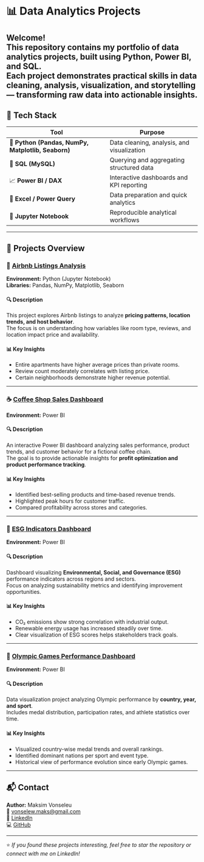 # 📊 Data Analytics Projects

Welcome!  
This repository contains my portfolio of **data analytics projects**, built using **Python, Power BI, and SQL**.  
Each project demonstrates practical skills in **data cleaning, analysis, visualization, and storytelling** — transforming raw data into actionable insights.
---
## 🧰 Tech Stack

| Tool | Purpose |
|------|----------|
| 🐍 **Python (Pandas, NumPy, Matplotlib, Seaborn)** | Data cleaning, analysis, and visualization |
| 💾 **SQL (MySQL)** | Querying and aggregating structured data |
| 📈 **Power BI / DAX** | Interactive dashboards and KPI reporting |
| 🧮 **Excel / Power Query** | Data preparation and quick analytics |
| 📓 **Jupyter Notebook** | Reproducible analytical workflows |
---
## 📁 Projects Overview

### 🏡 [Airbnb Listings Analysis](./Airnb_Listings_Analysis)
**Environment:** Python (Jupyter Notebook)  
**Libraries:** Pandas, NumPy, Matplotlib, Seaborn  

#### 🔍 Description
This project explores Airbnb listings to analyze **pricing patterns, location trends, and host behavior**.  
The focus is on understanding how variables like room type, reviews, and location impact price and availability.

#### 📊 Key Insights
- Entire apartments have higher average prices than private rooms.  
- Review count moderately correlates with listing price.  
- Certain neighborhoods demonstrate higher revenue potential.  
---
### ☕ [Coffee Shop Sales Dashboard](./Coffee_Shop_Sales_Dashboard)
**Environment:** Power BI  

#### 🔍 Description
An interactive Power BI dashboard analyzing sales performance, product trends, and customer behavior for a fictional coffee chain.  
The goal is to provide actionable insights for **profit optimization and product performance tracking**.

#### 📊 Key Insights
- Identified best-selling products and time-based revenue trends.  
- Highlighted peak hours for customer traffic.  
- Compared profitability across stores and categories.
---
### 🌱 [ESG Indicators Dashboard](./ESG_Indicators_Dashboard)
**Environment:** Power BI  

#### 🔍 Description
Dashboard visualizing **Environmental, Social, and Governance (ESG)** performance indicators across regions and sectors.  
Focus on analyzing sustainability metrics and identifying improvement opportunities.

#### 📊 Key Insights
- CO₂ emissions show strong correlation with industrial output.  
- Renewable energy usage has increased steadily over time.  
- Clear visualization of ESG scores helps stakeholders track goals.
---

### 🏅 [Olympic Games Performance Dashboard](./Olympic_Game_Perfomance_Dashboard)
**Environment:** Power BI  

#### 🔍 Description
Data visualization project analyzing Olympic performance by **country, year, and sport**.  
Includes medal distribution, participation rates, and athlete statistics over time.

#### 📊 Key Insights
- Visualized country-wise medal trends and overall rankings.  
- Identified dominant nations per sport and event type.  
- Historical view of performance evolution since early Olympic games.
---

## 📬 Contact

**Author:** Maksim Vonseleu  
📧 [vonselew.maks@gmail.com](mailto:vonselew.maks@gmail.com)  
🔗 [LinkedIn](https://www.linkedin.com/in/maksimvonseleu)  
💻 [GitHub](https://github.com/maksim-vonseleu)

---
⭐ *If you found these projects interesting, feel free to star the repository or connect with me on LinkedIn!*

